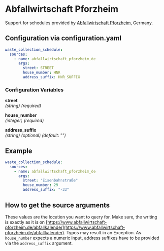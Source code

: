 # Abfallwirtschaft Pforzheim

Support for schedules provided by [Abfallwirtschaft Pforzheim](https://www.abfallwirtschaft-pforzheim.de), Germany.

## Configuration via configuration.yaml

```yaml
waste_collection_schedule:
  sources:
    - name: abfallwirtschaft_pforzheim_de
      args:
        street: STREET
        house_number: HNR
        address_suffix: HNR_SUFFIX
```

### Configuration Variables

**street**  
*(string) (required)*

**house_number**  
*(integer) (required)*

**address_suffix**  
*(string) (optional) (default: "")*

## Example

```yaml
waste_collection_schedule:
  sources:
    - name: abfallwirtschaft_pforzheim_de
      args:
        street: "Eisenbahnstraße"
        house_number: 29
        address_suffix: "-33"
```

## How to get the source arguments

These values are the location you want to query for. Make sure, the writing is exactly as it is on [https://www.abfallwirtschaft-pforzheim.de/abfallkalender](https://www.abfallwirtschaft-pforzheim.de/abfallkalender). Typos may result in an Exception. As `house_number` expects a numeric input, address suffixes have to be provided via the `address_suffix` argument.
